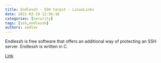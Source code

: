 ```yaml
---
title: Endlessh - SSH tarpit - LinuxLinks
date: 2021-03-19 12:56:18
categories: [security]
tags: [ssh,endlessh]
authors: sedlav
---
```


Endlessh is free software that offers an additional way of protecting an SSH server. Endlessh is written in C.

[Link](https://www.linuxlinks.com/endlessh-ssh-tarpit/)
